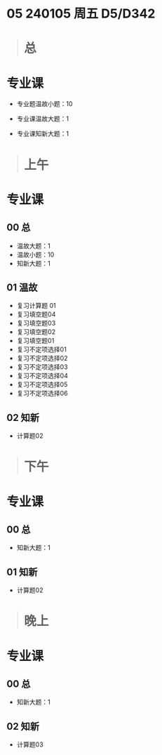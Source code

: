 # 05 240105 周五 D5/D342



> # 总



# 专业课

* 专业题温故小题：10

* 专业课温故大题：1
* 专业课知新大题：1



> # 上午



# 专业课



## 00 总

* 温故大题：1
* 温故小题：10
* 知新大题：1

## 01 温故

* 复习计算题 01 
* 复习填空题04
* 复习填空题03
* 复习填空题02 
* 复习填空题01
* 复习不定项选择01 
* 复习不定项选择02  
* 复习不定项选择03  
* 复习不定项选择04
* 复习不定项选择05
* 复习不定项选择06

## 02 知新

* 计算题02



> # 下午



# 专业课



## 00 总

* 知新大题：1

## 01 知新

* 计算题02



> # 晚上



# 专业课



## 00 总

* 知新大题：1

## 02 知新

* 计算题03

